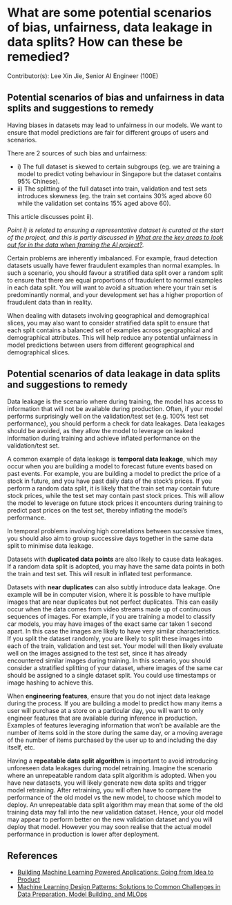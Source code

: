 # What are some potential scenarios of bias, unfairness, data leakage in data splits? How can these be remedied?

Contributor(s): Lee Xin Jie, Senior AI Engineer (100E)


## Potential scenarios of bias and unfairness in data splits and suggestions to remedy

Having biases in datasets may lead to unfairness in our models. We want to ensure that model predictions are fair for different groups of users and scenarios.

There are 2 sources of such bias and unfairness:
- i) The full dataset is skewed to certain subgroups (eg. we are training a model to predict voting behaviour in Singapore but the dataset contains 95% Chinese).
- ii) The splitting of the full dataset into train, validation and test sets introduces skewness (eg. the train set contains 30% aged above 60 while the validation set contains 15% aged above 60).

This article discusses point ii).

*Point i) is related to ensuring a representative dataset is curated at the start of the project, and this is partly discussed in [What are the key areas to look out for in the data when framing the AI project?](../1-pre-project-phase/key_areas_in_data.md).*

Certain problems are inherently imbalanced. For example, fraud detection datasets usually have fewer fraudulent examples than normal examples. In such a scenario, you should favour a stratified data split over a random split to ensure that there are equal proportions of fraudulent to normal examples in each data split. You will want to avoid a situation where your train set is predominantly normal, and your development set has a higher proportion of fraudulent data than in reality.

When dealing with datasets involving geographical and demographical slices, you may also want to consider stratified data split to ensure that each split contains a balanced set of examples across geographical and demographical attributes. This will help reduce any potential unfairness in model predictions between users from different geographical and demographical slices.


## Potential scenarios of data leakage in data splits and suggestions to remedy

Data leakage is the scenario where during training, the model has access to information that will not be available during production. Often, if your model performs surprisingly well on the validation/test set (e.g. 100% test set performance), you should perform a check for data leakages. Data leakages should be avoided, as they allow the model to leverage on leaked information during training and achieve inflated performance on the validation/test set.

A common example of data leakage is **temporal data leakage**, which may occur when you are building a model to forecast future events based on past events. For example, you are building a model to predict the price of a stock in future, and you have past daily data of the stock’s prices. If you perform a random data split, it is likely that the train set may contain future stock prices, while the test set may contain past stock prices. This will allow the model to leverage on future stock prices it encounters during training to predict past prices on the test set, thereby inflating the model’s performance. 

In temporal problems involving high correlations between successive times, you should also aim to group successive days together in the same data split to minimise data leakage.

Datasets with **duplicated data points** are also likely to cause data leakages. If a random data split is adopted, you may have the same data points in both the train and test set. This will result in inflated test performance.

Datasets with **near duplicates** can also subtly introduce data leakage. One example will be in computer vision, where it is possible to have multiple images that are near duplicates but not perfect duplicates. This can easily occur when the data comes from video streams made up of continuous sequences of images. For example, if you are training a model to classify car models, you may have images of the exact same car taken 1 second apart. In this case the images are likely to have very similar characteristics. If you split the dataset randomly, you are likely to split these images into each of the train, validation and test set. Your model will then likely evaluate well on the images assigned to the test set, since it has already encountered similar images during training. In this scenario, you should consider a stratified splitting of your dataset, where images of the same car should be assigned to a single dataset split. You could use timestamps or image hashing to achieve this.

When **engineering features**, ensure that you do not inject data leakage during the process. If you are building a model to predict how many items a user will purchase at a store on a particular day, you will want to only engineer features that are available during inference in production. Examples of features leveraging information that won’t be available are the number of items sold in the store during the same day, or a moving average of the number of items purchased by the user up to and including the day itself, etc.

Having a **repeatable data split algorithm** is important to avoid introducing unforeseen data leakages during model retraining. Imagine the scenario where an unrepeatable random data split algorithm is adopted. When you have new datasets, you will likely generate new data splits and trigger model retraining. After retraining, you will often have to compare the performance of the old model vs the new model, to choose which model to deploy. An unrepeatable data split algorithm may mean that some of the old training data may fall into the new validation dataset. Hence, your old model may appear to perform better on the new validation dataset and you will deploy that model. However you may soon realise that the actual model performance in production is lower after deployment.


## References

- [Building Machine Learning Powered Applications: Going from Idea to Product](https://www.oreilly.com/library/view/building-machine-learning/9781492045106/)
- [Machine Learning Design Patterns: Solutions to Common Challenges in Data Preparation, Model Building, and MLOps](https://www.oreilly.com/library/view/machine-learning-design/9781098115777/)